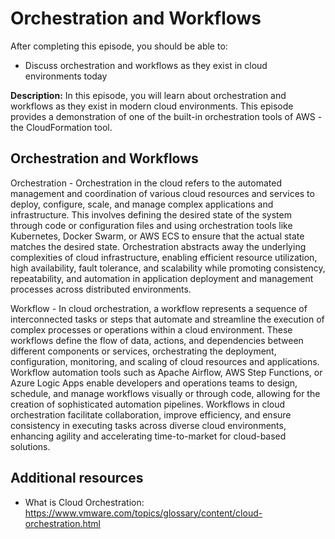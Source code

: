 # Orchestration and Workflows 

After completing this episode, you should be able to:

+ Discuss orchestration and workflows as they exist in cloud environments today 

**Description:** In this episode, you will learn about orchestration and workflows as they exist in modern cloud environments. This episode provides a demonstration of one of the built-in orchestration tools of AWS - the CloudFormation tool.       

## Orchestration and Workflows      

Orchestration - Orchestration in the cloud refers to the automated management and coordination of various cloud resources and services to deploy, configure, scale, and manage complex applications and infrastructure. This involves defining the desired state of the system through code or configuration files and using orchestration tools like Kubernetes, Docker Swarm, or AWS ECS to ensure that the actual state matches the desired state. Orchestration abstracts away the underlying complexities of cloud infrastructure, enabling efficient resource utilization, high availability, fault tolerance, and scalability while promoting consistency, repeatability, and automation in application deployment and management processes across distributed environments.

Workflow - In cloud orchestration, a workflow represents a sequence of interconnected tasks or steps that automate and streamline the execution of complex processes or operations within a cloud environment. These workflows define the flow of data, actions, and dependencies between different components or services, orchestrating the deployment, configuration, monitoring, and scaling of cloud resources and applications. Workflow automation tools such as Apache Airflow, AWS Step Functions, or Azure Logic Apps enable developers and operations teams to design, schedule, and manage workflows visually or through code, allowing for the creation of sophisticated automation pipelines. Workflows in cloud orchestration facilitate collaboration, improve efficiency, and ensure consistency in executing tasks across diverse cloud environments, enhancing agility and accelerating time-to-market for cloud-based solutions.

## Additional resources

+ What is Cloud Orchestration: <https://www.vmware.com/topics/glossary/content/cloud-orchestration.html>